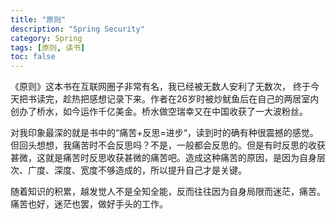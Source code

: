 ```yaml
---
title: "原则"
description: "Spring Security"
category: Spring
tags: [原则, 读书]
toc: false
---
```


《原则》这本书在互联网圈子非常有名，我已经被无数人安利了无数次， 终于今天把书读完，趁热把感想记录下来。作者在26岁时被炒鱿鱼后在自己的两居室内创办了桥水，如今运作千亿美金。桥水做空瑞幸又在中国收获了一大波粉丝。

对我印象最深的就是书中的“痛苦+反思=进步“，读到时的确有种很震撼的感觉。但回头想想，我痛苦时不会反思吗？不是，一般都会反思的。但是有时反思的收获甚微，这就是痛苦时反思收获甚微的痛苦吧。造成这种痛苦的原因，是因为自身层次、广度、深度、宽度不够造成的，所以提升自己才是关键。



 随着知识的积累，越发觉人不是全知全能，反而往往因为自身局限而迷茫，痛苦。痛苦也好，迷茫也罢，做好手头的工作。